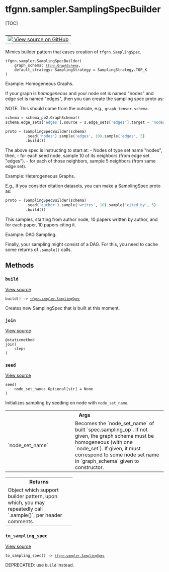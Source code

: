 # tfgnn.sampler.SamplingSpecBuilder

[TOC]

<!-- Insert buttons and diff -->

<table class="tfo-notebook-buttons tfo-api nocontent" align="left">
<td>
  <a target="_blank" href="https://github.com/tensorflow/gnn/tree/master/tensorflow_gnn/sampler/sampling_spec_builder.py#L197-L324">
    <img src="https://www.tensorflow.org/images/GitHub-Mark-32px.png" />
    View source on GitHub
  </a>
</td>
</table>

Mimics builder pattern that eases creation of `tfgnn.SamplingSpec`.

<pre class="devsite-click-to-copy prettyprint lang-py tfo-signature-link">
<code>tfgnn.sampler.SamplingSpecBuilder(
    graph_schema: <a href="../../tfgnn/GraphSchema.md"><code>tfgnn.GraphSchema</code></a>,
    default_strategy: SamplingStrategy = SamplingStrategy.TOP_K
)
</code></pre>

<!-- Placeholder for "Used in" -->

Example: Homogeneous Graphs.

If your graph is *homogeneous* and your node set is named "nodes" and edge set
is named "edges", then you can create the sampling spec proto as:

NOTE: This should come from the outside, e.g., `graph_tensor.schema`.

```python
schema = schema_pb2.GraphSchema()
schema.edge_sets['edges'].source = s.edge_sets['edges'].target = 'nodes'

proto = (SamplingSpecBuilder(schema)
         .seed('nodes').sample('edges', 10).sample('edges', 5)
         .build())
```

The above spec is instructing to start at: - Nodes of type set name "nodes",
then, - for each seed node, sample 10 of its neighbors (from edge set
"edges"). - for each of those neighbors, sample 5 neighbors (from same edge
set).

Example: Heterogeneous Graphs.

E.g., if you consider citation datasets, you can make a SamplingSpec proto as:

```python
proto = (SamplingSpecBuilder(schema)
         .seed('author').sample('writes', 10).sample('cited_by', 5)
         .build())
```

This samples, starting from author node, 10 papers written by author, and for
each paper, 10 papers citing it.

Example: DAG Sampling.

Finally, your sampling might consist of a DAG. For this, you need to cache some
returns of `.sample()` calls.

## Methods

<h3 id="build"><code>build</code></h3>

<a target="_blank" class="external" href="https://github.com/tensorflow/gnn/tree/master/tensorflow_gnn/sampler/sampling_spec_builder.py#L285-L324">View
source</a>

<pre class="devsite-click-to-copy prettyprint lang-py tfo-signature-link">
<code>build() -> <a href="../../tfgnn/sampler/SamplingSpec.md"><code>tfgnn.sampler.SamplingSpec</code></a>
</code></pre>

Creates new SamplingSpec that is built at this moment.

<h3 id="join"><code>join</code></h3>

<a target="_blank" class="external" href="https://github.com/tensorflow/gnn/tree/master/tensorflow_gnn/sampler/sampling_spec_builder.py#L249-L251">View
source</a>

<pre class="devsite-click-to-copy prettyprint lang-py tfo-signature-link">
<code>@staticmethod</code>
<code>join(
    steps
)
</code></pre>

<h3 id="seed"><code>seed</code></h3>

<a target="_blank" class="external" href="https://github.com/tensorflow/gnn/tree/master/tensorflow_gnn/sampler/sampling_spec_builder.py#L253-L279">View
source</a>

<pre class="devsite-click-to-copy prettyprint lang-py tfo-signature-link">
<code>seed(
    node_set_name: Optional[str] = None
)
</code></pre>

Initializes sampling by seeding on node with `node_set_name`.

<!-- Tabular view -->

 <table class="responsive fixed orange">
<colgroup><col width="214px"><col></colgroup>
<tr><th colspan="2">Args</th></tr>

<tr>
<td>
`node_set_name`
</td>
<td>
Becomes the `node_set_name` of built `spec.sampling_op`. If
not given, the graph schema must be homogeneous (with one `node_set`).
If given, it must correspond to some node set name in `graph_schema`
given to constructor.
</td>
</tr>
</table>

<!-- Tabular view -->

 <table class="responsive fixed orange">
<colgroup><col width="214px"><col></colgroup>
<tr><th colspan="2">Returns</th></tr>
<tr class="alt">
<td colspan="2">
Object which support builder pattern, upon which, you may repeatedly call
`.sample()`, per header comments.
</td>
</tr>

</table>

<h3 id="to_sampling_spec"><code>to_sampling_spec</code></h3>

<a target="_blank" class="external" href="https://github.com/tensorflow/gnn/tree/master/tensorflow_gnn/sampler/sampling_spec_builder.py#L281-L283">View
source</a>

<pre class="devsite-click-to-copy prettyprint lang-py tfo-signature-link">
<code>to_sampling_spec() -> <a href="../../tfgnn/sampler/SamplingSpec.md"><code>tfgnn.sampler.SamplingSpec</code></a>
</code></pre>

DEPRECATED: use `build` instead.
